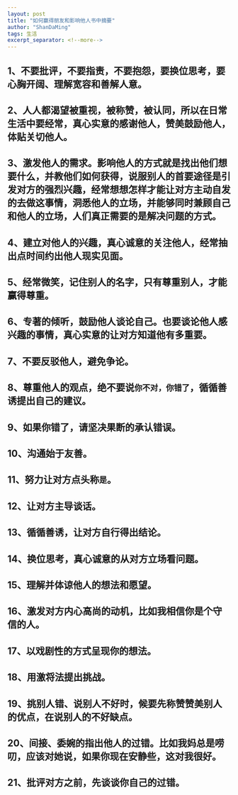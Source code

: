 ```yaml
---
layout: post
title: "如何赢得朋友和影响他人书中摘要"
author: "ShanDaMing"
tags: 生活
excerpt_separator: <!--more-->
---
```


## 1、不要批评，不要指责，不要抱怨，要换位思考，要心胸开阔、理解宽容和善解人意。<!--more-->

## 2、人人都渴望被重视，被称赞，被认同，所以在日常生活中要经常，真心实意的感谢他人，赞美鼓励他人，体贴关切他人。

## 3、激发他人的需求。影响他人的方式就是找出他们想要什么，并教他们如何获得，说服别人的首要途径是引发对方的强烈兴趣，经常想想怎样才能让对方主动自发的去做这事情，洞悉他人的立场，并能够同时兼顾自己和他人的立场，人们真正需要的是解决问题的方式。

## 4、建立对他人的兴趣，真心诚意的关注他人，经常抽出点时间约出他人现实见面。

## 5、经常微笑，记住别人的名字，只有尊重别人，才能赢得尊重。

## 6、专著的倾听，鼓励他人谈论自己。也要谈论他人感兴趣的事情，真心实意的让对方知道他有多重要。

## 7、不要反驳他人，避免争论。

## 8、尊重他人的观点，绝不要说`你不对，你错了`，循循善诱提出自己的建议。

## 9、如果你错了，请坚决果断的承认错误。

## 10、沟通始于友善。

## 11、努力让对方点头称`是`。

## 12、让对方主导谈话。

## 13、循循善诱，让对方自行得出结论。

## 14、换位思考，真心诚意的从对方立场看问题。

## 15、理解并体谅他人的想法和愿望。

## 16、激发对方内心高尚的动机，比如我相信你是个守信的人。

## 17、以戏剧性的方式呈现你的想法。

## 18、用激将法提出挑战。

## 19、挑别人错、说别人不好时，候要先称赞赞美别人的优点，在说别人的不好缺点。

## 20、间接、委婉的指出他人的过错。比如我妈总是唠叨，应该对她说，如果你现在安静些，这对我很好。

## 21、批评对方之前，先谈谈你自己的过错。
